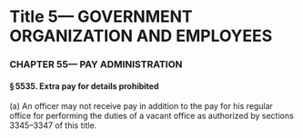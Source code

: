 
# Title 5— GOVERNMENT ORGANIZATION AND EMPLOYEES
### CHAPTER 55— PAY ADMINISTRATION
#### § 5535. Extra pay for details prohibited

(a) An officer may not receive pay in addition to the pay for his regular office for performing the duties of a vacant office as authorized by sections 3345–3347 of this title.

